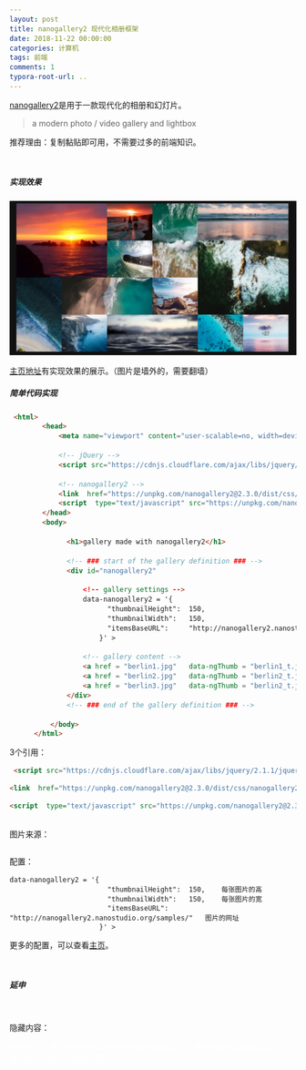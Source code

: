 ```yaml
---
layout: post
title: nanogallery2 现代化相册框架
date: 2018-11-22 00:00:00
categories: 计算机
tags: 前端
comments: 1
typora-root-url: ..
---
```




[nanogallery2](https://nanogallery2.nanostudio.org/)是用于一款现代化的相册和幻灯片。

> a modern photo / video gallery and lightbox

推荐理由：复制黏贴即可用，不需要过多的前端知识。

<br>

##### 实现效果

![1542898212058](/assets/blog_res/1542898212058.png)

[主页地址](https://nanogallery2.nanostudio.org/)有实现效果的展示。（图片是墙外的，需要翻墙）

##### 简单代码实现



```html
 <html>
        <head>
            <meta name="viewport" content="user-scalable=no, width=device-width, initial-scale=1, maximum-scale=1">          
            
            <!-- jQuery -->
            <script src="https://cdnjs.cloudflare.com/ajax/libs/jquery/2.1.1/jquery.min.js" type="text/javascript"></script>
          
            <!-- nanogallery2 -->
            <link  href="https://unpkg.com/nanogallery2@2.3.0/dist/css/nanogallery2.min.css" rel="stylesheet" type="text/css">
            <script  type="text/javascript" src="https://unpkg.com/nanogallery2@2.3.0/dist/jquery.nanogallery2.min.js"></script>
        </head>
        <body>
        
              <h1>gallery made with nanogallery2</h1>

              <!-- ### start of the gallery definition ### -->
              <div id="nanogallery2"
              
                  <!-- gallery settings -->
                  data-nanogallery2 = '{
                        "thumbnailHeight":  150,
                        "thumbnailWidth":   150,
                        "itemsBaseURL":     "http://nanogallery2.nanostudio.org/samples/"
                      }' >
                      
                  <!-- gallery content -->
                  <a href = "berlin1.jpg"   data-ngThumb = "berlin1_t.jpg" > Berlin 1 </a>
                  <a href = "berlin2.jpg"   data-ngThumb = "berlin2_t.jpg" > Berlin 2 </a>
                  <a href = "berlin3.jpg"   data-ngThumb = "berlin2_t.jpg" > Berlin 3 </a>
              </div>
              <!-- ### end of the gallery definition ### -->
            
          </body>
      </html>
```

3个引用：

```html
 <script src="https://cdnjs.cloudflare.com/ajax/libs/jquery/2.1.1/jquery.min.js" type="text/javascript"></script>
```

```html
<link  href="https://unpkg.com/nanogallery2@2.3.0/dist/css/nanogallery2.min.css" rel="stylesheet" type="text/css">
```

```html
<script  type="text/javascript" src="https://unpkg.com/nanogallery2@2.3.0/dist/jquery.nanogallery2.min.js"></script>
 
```

图片来源：

```h&#39;t&#39;m&#39;l

```

配置：

```h&#39;t&#39;m&#39;l
data-nanogallery2 = '{
                        "thumbnailHeight":  150,	每张图片的高
                        "thumbnailWidth":   150,	每张图片的宽
                        "itemsBaseURL":     	"http://nanogallery2.nanostudio.org/samples/"	图片的网址
                      }' >
```

更多的配置，可以查看[主页](https://nanogallery2.nanostudio.org/)。

<br>

##### 延申



<br>

隐藏内容：

<p style="  color:#ffffff">
关键词：
- 基于框架的Google photos 相册实现。
- 基于框架的500px实现。
- 基于框架的响应式相册的实现。
</p>